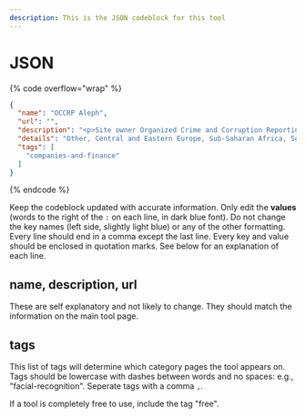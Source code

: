 ```yaml
---
description: This is the JSON codeblock for this tool
---
```


# JSON

{% code overflow="wrap" %}
```json
{
  "name": "OCCRP Aleph",
  "url": "",
  "description": "<p>Site owner Organized Crime and Corruption Reporting Project<br>An investigative data platform that helps reporters 'follow the money'. They provide public access to a vast archive of government records and open databases. However, much of the Aleph archive is protected from public access due to concerns about data protection. Reporters and researchers can upload their own files to private investigations, extract text, sketch a diagram, to summarize their investigative findings, and cross-reference persons of interest and companies. You need to apply for full access.</p>",
  "details": "Other, Central and Eastern Europe, Sub-Saharan Africa, South America, some offshore jurisdictions, [GIJN: How to Investigate Money Laundering](https://gijn.org/2021/06/15/a-reporters-guide-how-to-investigate-organized-crimes-finances/)",
  "tags": [
    "companies-and-finance"
  ]
}
```
{% endcode %}

Keep the codeblock updated with accurate information. Only edit the **values** (words to the right of the `:` on each line, in dark blue font). Do not change the key names (left side, slightly light blue) or any of the other formatting. Every line should end in a comma except the last line. Every key and value should be enclosed in quotation marks. See below for an explanation of each line.&#x20;

## name, description, url

These are self explanatory and not likely to change. They should match the information on the main tool page.

## tags

This list of tags will determine which category pages the tool appears on. Tags should be lowercase with dashes between words and no spaces: e.g., "facial-recognition". Seperate tags with a comma `,`.

If a tool is completely free to use, include the tag "free".

